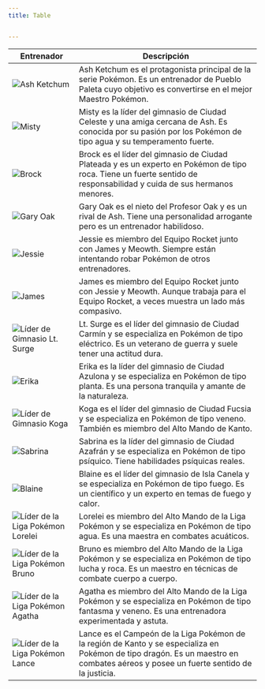 ```yaml
---
title: Table


---
```



| Entrenador | Descripción |
|------------|-------------|
| ![Ash Ketchum](https://assets.pokemon.com/assets/cms2/img/pokedex/full/001.png) | Ash Ketchum es el protagonista principal de la serie Pokémon. Es un entrenador de Pueblo Paleta cuyo objetivo es convertirse en el mejor Maestro Pokémon. |
| ![Misty](https://assets.pokemon.com/assets/cms2/img/pokedex/full/007.png) | Misty es la líder del gimnasio de Ciudad Celeste y una amiga cercana de Ash. Es conocida por su pasión por los Pokémon de tipo agua y su temperamento fuerte. |
| ![Brock](https://assets.pokemon.com/assets/cms2/img/pokedex/full/009.png) | Brock es el líder del gimnasio de Ciudad Plateada y es un experto en Pokémon de tipo roca. Tiene un fuerte sentido de responsabilidad y cuida de sus hermanos menores. |
| ![Gary Oak](https://assets.pokemon.com/assets/cms2/img/pokedex/full/008.png) | Gary Oak es el nieto del Profesor Oak y es un rival de Ash. Tiene una personalidad arrogante pero es un entrenador habilidoso. |
| ![Jessie](https://assets.pokemon.com/assets/cms2/img/pokedex/full/044.png) | Jessie es miembro del Equipo Rocket junto con James y Meowth. Siempre están intentando robar Pokémon de otros entrenadores. |
| ![James](https://assets.pokemon.com/assets/cms2/img/pokedex/full/027.png) | James es miembro del Equipo Rocket junto con Jessie y Meowth. Aunque trabaja para el Equipo Rocket, a veces muestra un lado más compasivo. |
| ![Líder de Gimnasio Lt. Surge](https://assets.pokemon.com/assets/cms2/img/pokedex/full/026.png) | Lt. Surge es el líder del gimnasio de Ciudad Carmín y se especializa en Pokémon de tipo eléctrico. Es un veterano de guerra y suele tener una actitud dura. |
| ![Erika](https://assets.pokemon.com/assets/cms2/img/pokedex/full/045.png) | Erika es la líder del gimnasio de Ciudad Azulona y se especializa en Pokémon de tipo planta. Es una persona tranquila y amante de la naturaleza. |
| ![Líder de Gimnasio Koga](https://assets.pokemon.com/assets/cms2/img/pokedex/full/109.png) | Koga es el líder del gimnasio de Ciudad Fucsia y se especializa en Pokémon de tipo veneno. También es miembro del Alto Mando de Kanto. |
| ![Sabrina](https://assets.pokemon.com/assets/cms2/img/pokedex/full/097.png) | Sabrina es la líder del gimnasio de Ciudad Azafrán y se especializa en Pokémon de tipo psíquico. Tiene habilidades psíquicas reales. |
| ![Blaine](https://assets.pokemon.com/assets/cms2/img/pokedex/full/058.png) | Blaine es el líder del gimnasio de Isla Canela y se especializa en Pokémon de tipo fuego. Es un científico y un experto en temas de fuego y calor. |
| ![Líder de la Liga Pokémon Lorelei](https://assets.pokemon.com/assets/cms2/img/pokedex/full/132.png) | Lorelei es miembro del Alto Mando de la Liga Pokémon y se especializa en Pokémon de tipo agua. Es una maestra en combates acuáticos. |
| ![Líder de la Liga Pokémon Bruno](https://assets.pokemon.com/assets/cms2/img/pokedex/full/068.png) | Bruno es miembro del Alto Mando de la Liga Pokémon y se especializa en Pokémon de tipo lucha y roca. Es un maestro en técnicas de combate cuerpo a cuerpo. |
| ![Líder de la Liga Pokémon Agatha](https://assets.pokemon.com/assets/cms2/img/pokedex/full/094.png) | Agatha es miembro del Alto Mando de la Liga Pokémon y se especializa en Pokémon de tipo fantasma y veneno. Es una entrenadora experimentada y astuta. |
| ![Líder de la Liga Pokémon Lance](https://assets.pokemon.com/assets/cms2/img/pokedex/full/149.png) | Lance es el Campeón de la Liga Pokémon de la región de Kanto y se especializa en Pokémon de tipo dragón. Es un maestro en combates aéreos y posee un fuerte sentido de la justicia. |
